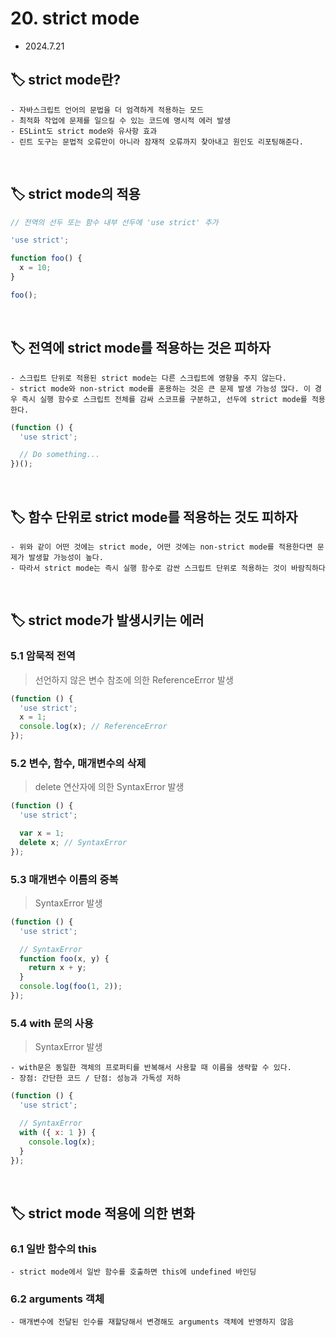 # 20. strict mode

- 2024.7.21

## 🏷 strict mode란?

```
- 자바스크립트 언어의 문법을 더 엄격하게 적용하는 모드
- 최적화 작업에 문제를 일으킬 수 있는 코드에 명시적 에러 발생
- ESLint도 strict mode와 유사항 효과
- 린트 도구는 문법적 오류만이 아니라 잠재적 오류까지 찾아내고 원인도 리포팅해준다.
```

<br />

## 🏷 strict mode의 적용

```jsx
// 전역의 선두 또는 함수 내부 선두에 'use strict' 추가

'use strict';

function foo() {
  x = 10;
}

foo();
```

<br />

## 🏷 전역에 strict mode를 적용하는 것은 피하자

```
- 스크립트 단위로 적용된 strict mode는 다른 스크립트에 영향을 주지 않는다.
- strict mode와 non-strict mode를 혼용하는 것은 큰 문제 발생 가능성 많다. 이 경우 즉시 실행 함수로 스크립트 전체를 감싸 스코프를 구분하고, 선두에 strict mode를 적용한다.
```

```jsx
(function () {
  'use strict';

  // Do something...
})();
```

<br />

## 🏷 함수 단위로 strict mode를 적용하는 것도 피하자

```
- 위와 같이 어떤 것에는 strict mode, 어떤 것에는 non-strict mode를 적용한다면 문제가 발생할 가능성이 높다.
- 따라서 strict mode는 즉시 실행 함수로 감싼 스크립트 단위로 적용하는 것이 바람직하다
```

<br />

## 🏷 strict mode가 발생시키는 에러

### 5.1 암묵적 전역

> 선언하지 않은 변수 참조에 의한 ReferenceError 발생

```jsx
(function () {
  'use strict';
  x = 1;
  console.log(x); // ReferenceError
});
```

### 5.2 변수, 함수, 매개변수의 삭제

> delete 연산자에 의한 SyntaxError 발생

```jsx
(function () {
  'use strict';

  var x = 1;
  delete x; // SyntaxError
});
```

### 5.3 매개변수 이름의 중복

> SyntaxError 발생

```jsx
(function () {
  'use strict';

  // SyntaxError
  function foo(x, y) {
    return x + y;
  }
  console.log(foo(1, 2));
});
```

### 5.4 with 문의 사용

> SyntaxError 발생

```
- with문은 동일한 객체의 프로퍼티를 반복해서 사용할 때 이름을 생략할 수 있다.
- 장점: 간단한 코드 / 단점: 성능과 가독성 저하
```

```jsx
(function () {
  'use strict';

  // SyntaxError
  with ({ x: 1 }) {
    console.log(x);
  }
});
```

<br />

## 🏷 strict mode 적용에 의한 변화

### 6.1 일반 함수의 this

```
- strict mode에서 일반 함수를 호출하면 this에 undefined 바인딩
```

### 6.2 arguments 객체

```
- 매개변수에 전달된 인수를 재할당해서 변경해도 arguments 객체에 반영하지 않음
```
